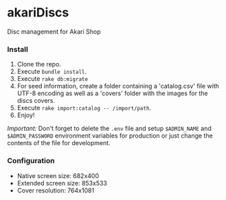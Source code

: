 # akariDiscs

Disc management for Akari Shop

### Install

1. Clone the repo.
2. Execute `bundle install`.
3. Execute `rake db:migrate`
3. For seed information, create a folder containing a 'catalog.csv' file with UTF-8 encoding as well as a 'covers' folder with the images for the discs covers.
4. Execute `rake import:catalog -- /import/path`.
5. Enjoy!

*Important:* Don't forget to delete the `.env` file and setup `$ADMIN_NAME` and `$ADMIN_PASSWORD` environment variables for production or just change the contents of the file for development.

### Configuration

- Native screen size: 682x400
- Extended screen size: 853x533
- Cover resolution: 764x1081
